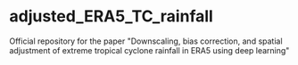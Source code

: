 # adjusted_ERA5_TC_rainfall
Official repository for the paper "Downscaling, bias correction, and spatial adjustment of extreme tropical cyclone rainfall in ERA5 using deep learning"

